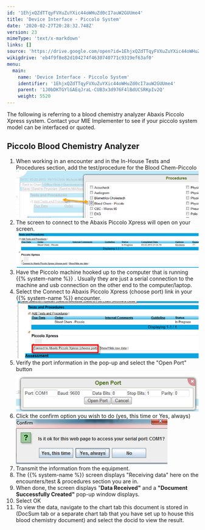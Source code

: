 ```yaml
---
id: '1EhjxQZdTTqyFVXuZuYXic44oWHuZd0cI7auW2GUUme4'
title: 'Device Interface - Piccolo System'
date: '2020-02-27T20:28:32.748Z'
version: 23
mimeType: 'text/x-markdown'
links: []
source: 'https://drive.google.com/open?id=1EhjxQZdTTqyFVXuZuYXic44oWHuZd0cI7auW2GUUme4'
wikigdrive: 'eb4f9f8e82d104274f4630740771c9319ef63af0'
menu:
  main:
    name: 'Device Interface - Piccolo System'
    identifier: '1EhjxQZdTTqyFVXuZuYXic44oWHuZd0cI7auW2GUUme4'
    parent: '1J0bDKTGYlGAEqJraL-CUB3x3d976F4lBdUCSRKpIv2Q'
    weight: 5520
---
```

The following is referring to a blood chemistry analyzer Abaxis Piccolo Xpress system. Contact your MIE Implementer to see if your piccolo system model can be interfaced or quoted.

## Piccolo Blood Chemistry Analyzer

1. When working in an encounter and in the In-House Tests and Procedures section, add the test/procedure for the Blood Chem-Piccolo
![](device-interface-piccolo-system.assets/1000020100000300000000C7B235E13255192CC8.png)
1. The screen to connect to the Abaxis Piccolo Xpress will open on your screen.
![](device-interface-piccolo-system.assets/1000020100000465000000DB2AA06F9CCF864FBD.png)
1. Have the Piccolo machine hooked up to the computer that is running {{% system-name %}} . Usually they are just a serial connection to the machine and usb connection on the other end to the computer/laptop.
2. Select the Connect to Abaxis Piccolo Xpress (choose port) link in your {{% system-name %}} encounter.
![](device-interface-piccolo-system.assets/1000020100000313000000F679F656F06C21FD7A.png)
1. Verify the port information in the pop-up and select the "Open Port" button
![](device-interface-piccolo-system.assets/100002010000021D00000075B35C9FCD426E9663.png)
1. Click the confirm option you wish to do (yes, this time or Yes, always)
![](device-interface-piccolo-system.assets/100002010000018E000000761AA5B1C8C1FABEA5.png)
1. Transmit the information from the equipment.
2. The {{% system-name %}} screen displays "Receiving data" here on the encounters/test & procedures section you are in.
3. When done, the screen displays "<strong>Data Received"</strong> and a <strong>"Document Successfully Created"</strong> pop-up window displays.
4. Select OK
5. To view the data, navigate to the chart tab this document is stored in (DocSum tab or a separate chart tab that you have set up to house this blood chemistry document) and select the docid to view the result.
